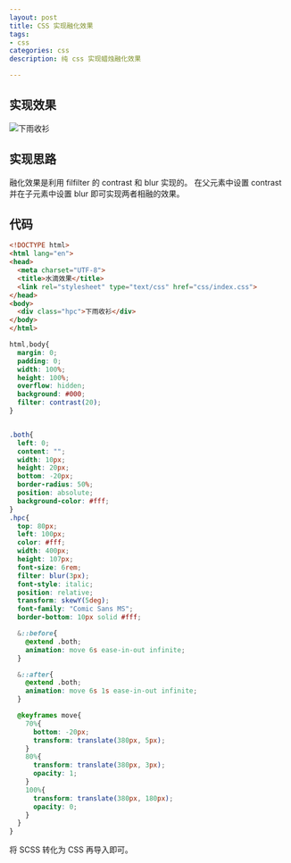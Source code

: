 ```yaml
---
layout: post
title: CSS 实现融化效果
tags:
- css
categories: css
description: 纯 css 实现蜡烛融化效果

---
```


## 实现效果
![下雨收衫](https://img-blog.csdnimg.cn/20190330214912724.gif)
## 实现思路
融化效果是利用 filfilter 的 contrast 和 blur 实现的。
在父元素中设置 contrast 并在子元素中设置 blur 即可实现两者相融的效果。

## 代码
```html
<!DOCTYPE html>
<html lang="en">
<head>
  <meta charset="UTF-8">
  <title>水滴效果</title>
  <link rel="stylesheet" type="text/css" href="css/index.css">
</head>
<body>
  <div class="hpc">下雨收衫</div>
</body>
</html>
```
```css
html,body{
  margin: 0;
  padding: 0;
  width: 100%;
  height: 100%;
  overflow: hidden;
  background: #000;
  filter: contrast(20);
}


.both{
  left: 0;
  content: "";
  width: 10px;
  height: 20px;
  bottom: -20px;
  border-radius: 50%;
  position: absolute;
  background-color: #fff;
}
.hpc{
  top: 80px;
  left: 100px;
  color: #fff;
  width: 400px;
  height: 107px;
  font-size: 6rem;
  filter: blur(3px);
  font-style: italic;
  position: relative;
  transform: skewY(5deg);
  font-family: "Comic Sans MS";
  border-bottom: 10px solid #fff;

  &::before{
    @extend .both;
    animation: move 6s ease-in-out infinite;
  }

  &::after{
    @extend .both;
    animation: move 6s 1s ease-in-out infinite;
  }

  @keyframes move{
    70%{
      bottom: -20px;
      transform: translate(380px, 5px);
    }
    80%{
      transform: translate(380px, 3px);
      opacity: 1;
    }
    100%{
      transform: translate(380px, 180px);
      opacity: 0;
    }
  }
}
```
将 SCSS 转化为 CSS 再导入即可。
